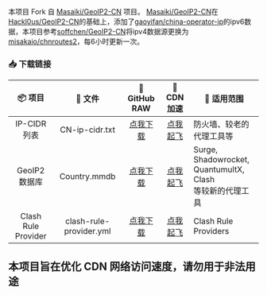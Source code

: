 本项目 Fork 自 [Masaiki/GeoIP2-CN](https://github.com/Masaiki/GeoIP2-CN) 项目。
[Masaiki/GeoIP2-CN](https://github.com/Masaiki/GeoIP2-CN)在[Hackl0us/GeoIP2-CN](https://github.com/Hackl0us/GeoIP2-CN)的基础上，添加了[gaoyifan/china-operator-ip](https://github.com/gaoyifan/china-operator-ip)的ipv6数据，本项目参考[soffchen/GeoIP2-CN](https://github.com/soffchen/GeoIP2-CN)将ipv4数据源更换为[misakaio/chnroutes2](https://github.com/misakaio/chnroutes2)，每6小时更新一次。

### 📥 下载链接
| 📦 项目 | 📃 文件 | 🐙 GitHub RAW | 🚀 CDN 加速 | 🔧 适用范围
|  :--:  |  :--:  |     :--:     |     :--:    | ---- |
| IP-CIDR 列表 | CN-ip-cidr.txt | [点我下载](https://github.com/mkfd/GeoIP2-CN/raw/release/CN-ip-cidr.txt) | [点我起飞](https://cdn.jsdelivr.net/gh/mkfd/GeoIP2-CN@release/CN-ip-cidr.txt) | 防火墙、较老的代理工具等 | 
| GeoIP2 数据库 | Country.mmdb | [点我下载](https://github.com/mkfd/GeoIP2-CN/raw/release/Country.mmdb) | [点我起飞](https://cdn.jsdelivr.net/gh/mkfd/GeoIP2-CN@release/Country.mmdb) | Surge, Shadowrocket,<br>QuantumultX, Clash<br>等较新的代理工具|
| Clash Rule Provider | clash-rule-provider.yml | [点我下载](https://github.com/mkfd/GeoIP2-CN/raw/release/clash-rule-provider.yml) | [点我起飞](https://cdn.jsdelivr.net/gh/mkfd/GeoIP2-CN@release/clash-rule-provider.yml) | Clash Rule Providers<br>

## 本项目旨在优化 CDN 网络访问速度，请勿用于非法用途
